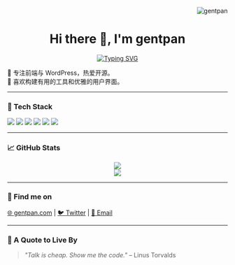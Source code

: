 <p align="right">
  <img src="https://komarev.com/ghpvc/?username=gentpan&label=Profile+Views&color=0e75b6&style=flat" alt="gentpan" />
</p>

<h1 align="center">Hi there 👋, I'm gentpan</h1>

<p align="center">
  <a href="https://gentpan.com">
    <img src="https://readme-typing-svg.demolab.com?font=Fira+Code&size=20&pause=1000&center=true&vCenter=true&width=440&lines=🎯+专注前端与+WordPress;🧩+热爱+开源+%26+优雅界面;💬+欢迎交流+%7C+gentpan.com" alt="Typing SVG" />
  </a>
</p>

  🎯 专注前端与 WordPress，热爱开源。<br>
  🧩 喜欢构建有用的工具和优雅的用户界面。
</p>

---

### 🧰 Tech Stack

<p>
  <img src="https://img.shields.io/badge/-HTML5-E34F26?style=flat&logo=html5&logoColor=white">
  <img src="https://img.shields.io/badge/-CSS3-1572B6?style=flat&logo=css3">
  <img src="https://img.shields.io/badge/-JavaScript-F7DF1E?style=flat&logo=javascript&logoColor=black">
  <img src="https://img.shields.io/badge/-Vue.js-4FC08D?style=flat&logo=vue.js&logoColor=white">
  <img src="https://img.shields.io/badge/-PHP-777BB4?style=flat&logo=php&logoColor=white">
  <img src="https://img.shields.io/badge/-WordPress-21759B?style=flat&logo=wordpress&logoColor=white">
</p>

---

### 📈 GitHub Stats

<p align="center">
  <img src="https://github-readme-stats.vercel.app/api?username=gentpan&show_icons=true&theme=default&hide_title=true">
  <br>
  <img src="https://github-readme-stats.vercel.app/api/top-langs/?username=gentpan&layout=compact&hide_border=true">
</p>

---

### 🔗 Find me on

<p>
  <a href="https://gentpan.com" target="_blank">🌐 gentpan.com</a> |
  <a href="https://twitter.com/gentpan" target="_blank">🐦 Twitter</a> |
  <a href="mailto:gentpan@gmail.com">📧 Email</a>
</p>

---

### 💬 A Quote to Live By

> *"Talk is cheap. Show me the code."* – Linus Torvalds
> 
